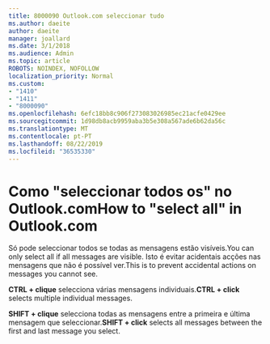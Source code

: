 ```yaml
---
title: 8000090 Outlook.com seleccionar tudo
ms.author: daeite
author: daeite
manager: joallard
ms.date: 3/1/2018
ms.audience: Admin
ms.topic: article
ROBOTS: NOINDEX, NOFOLLOW
localization_priority: Normal
ms.custom:
- "1410"
- "1411"
- "8000090"
ms.openlocfilehash: 6efc18bb8c906f273083026985ec21acfe0429ee
ms.sourcegitcommit: 1d98db8acb9959aba3b5e308a567ade6b62da56c
ms.translationtype: MT
ms.contentlocale: pt-PT
ms.lasthandoff: 08/22/2019
ms.locfileid: "36535330"
---
```

# <a name="how-to-select-all-in-outlookcom"></a><span data-ttu-id="d78db-102">Como "seleccionar todos os" no Outlook.com</span><span class="sxs-lookup"><span data-stu-id="d78db-102">How to "select all" in Outlook.com</span></span>

<span data-ttu-id="d78db-103">Só pode seleccionar todos se todas as mensagens estão visíveis.</span><span class="sxs-lookup"><span data-stu-id="d78db-103">You can only select all if all messages are visible.</span></span> <span data-ttu-id="d78db-104">Isto é evitar acidentais acções nas mensagens que não é possível ver.</span><span class="sxs-lookup"><span data-stu-id="d78db-104">This is to prevent accidental actions on messages you cannot see.</span></span>

<span data-ttu-id="d78db-105">**CTRL + clique** selecciona várias mensagens individuais.</span><span class="sxs-lookup"><span data-stu-id="d78db-105">**CTRL + click** selects multiple individual messages.</span></span>

<span data-ttu-id="d78db-106">**SHIFT + clique** selecciona todas as mensagens entre a primeira e última mensagem que seleccionar.</span><span class="sxs-lookup"><span data-stu-id="d78db-106">**SHIFT + click** selects all messages between the first and last message you select.</span></span>